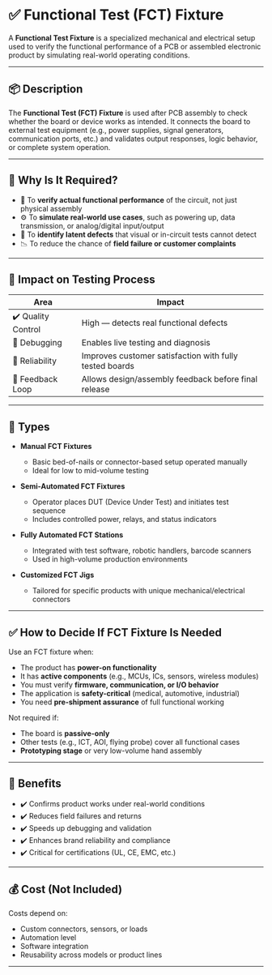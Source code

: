 # ✅ Functional Test (FCT) Fixture

A **Functional Test Fixture** is a specialized mechanical and electrical setup used to verify the functional performance of a PCB or assembled electronic product by simulating real-world operating conditions.

---

## 📦 Description

The **Functional Test (FCT) Fixture** is used after PCB assembly to check whether the board or device works as intended. It connects the board to external test equipment (e.g., power supplies, signal generators, communication ports, etc.) and validates output responses, logic behavior, or complete system operation.

---

## 🧠 Why Is It Required?

- 🧪 To **verify actual functional performance** of the circuit, not just physical assembly
- ⚙️ To **simulate real-world use cases**, such as powering up, data transmission, or analog/digital input/output
- 🚨 To **identify latent defects** that visual or in-circuit tests cannot detect
- 📉 To reduce the chance of **field failure or customer complaints**

---

## 🧪 Impact on Testing Process

| Area              | Impact                                                  |
|-------------------|----------------------------------------------------------|
| ✔️ Quality Control  | High — detects real functional defects                  |
| 🔌 Debugging        | Enables live testing and diagnosis                      |
| 💯 Reliability      | Improves customer satisfaction with fully tested boards |
| 🔁 Feedback Loop    | Allows design/assembly feedback before final release    |

---

## 🧰 Types

- **Manual FCT Fixtures**
  - Basic bed-of-nails or connector-based setup operated manually
  - Ideal for low to mid-volume testing

- **Semi-Automated FCT Fixtures**
  - Operator places DUT (Device Under Test) and initiates test sequence
  - Includes controlled power, relays, and status indicators

- **Fully Automated FCT Stations**
  - Integrated with test software, robotic handlers, barcode scanners
  - Used in high-volume production environments

- **Customized FCT Jigs**
  - Tailored for specific products with unique mechanical/electrical connectors

---

## ✅ How to Decide If FCT Fixture Is Needed

Use an FCT fixture when:

- The product has **power-on functionality**
- It has **active components** (e.g., MCUs, ICs, sensors, wireless modules)
- You must verify **firmware, communication, or I/O behavior**
- The application is **safety-critical** (medical, automotive, industrial)
- You need **pre-shipment assurance** of full functional working

Not required if:

- The board is **passive-only**
- Other tests (e.g., ICT, AOI, flying probe) cover all functional cases
- **Prototyping stage** or very low-volume hand assembly

---

## 🎁 Benefits

- ✔️ Confirms product works under real-world conditions
- ✔️ Reduces field failures and returns
- ✔️ Speeds up debugging and validation
- ✔️ Enhances brand reliability and compliance
- ✔️ Critical for certifications (UL, CE, EMC, etc.)

---

## 💰 Cost (Not Included)

Costs depend on:
- Custom connectors, sensors, or loads
- Automation level
- Software integration
- Reusability across models or product lines

---

